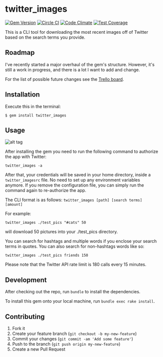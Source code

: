 # twitter_images

[![Gem Version](https://badge.fury.io/rb/twitter_images.svg)](http://badge.fury.io/rb/twitter_images)
[![Circle CI](https://circleci.com/gh/alexeyzab/twitter_images.svg?style=shield)](https://circleci.com/gh/alexeyzab/twitter_images)
[![Code Climate](https://codeclimate.com/github/alexeyzab/twitter_images/badges/gpa.svg)](https://codeclimate.com/github/alexeyzab/twitter_images)
[![Test Coverage](https://codeclimate.com/github/alexeyzab/twitter_images/badges/coverage.svg)](https://codeclimate.com/github/alexeyzab/twitter_images/coverage)

This is a CLI tool for downloading the most recent images off of Twitter based
on the search terms you provide.

## Roadmap

I've recently started a major overhaul of the gem's structure. However, it's
still a work in progress, and there is a lot I want to add and change.

For the list of possible future changes see the [Trello board](https://trello.com/b/PJXWYp01/twitter-images).

## Installation

Execute this in the terminal:

    $ gem install twitter_images

## Usage

![alt tag](http://i.imgur.com/OrielQo.gif)

After installing the gem you need to run the following command to authorize the
app with Twitter:

`twitter_images -a`

After that, your credentials will be saved in your home directory, inside a
`twitter_imagesrc` file. No need to set up any environment variables anymore.
If you remove the configuration file, you can simply run the command again to
re-authorize the app.

The CLI format is as follows: `twitter_images [path] [search terms] [amount]`

For example:

`twitter_images ./test_pics "#cats" 50`

will download 50 pictures into your ./test_pics directory.

You can search for hashtags and multiple words if you enclose your search terms
in quotes. You can also search for non-hashtags words like so:

`twitter_images ./test_pics friends 150`

Please note that the Twitter API rate limit is 180 calls every 15 minutes.

## Development

After checking out the repo, run `bundle` to install the dependencies.

To install this gem onto your local machine, run `bundle exec rake install`.

## Contributing

1. Fork it
2. Create your feature branch (`git checkout -b my-new-feature`)
3. Commit your changes (`git commit -am 'Add some feature'`)
4. Push to the branch (`git push origin my-new-feature`)
5. Create a new Pull Request
